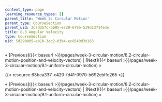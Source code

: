 ```yaml
---
content_type: page
learning_resource_types: []
parent_title: 'Week 3: Circular Motion'
parent_type: CourseSection
parent_uid: 3c7d357c-bb95-e729-679b-539d23714ede
title: 8.3 Angular Velocity
type: CourseSection
uid: 5d290005-eb1b-3ec2-03b4-ec8540d3d163
---
```


« [Previous]({{< baseurl >}}/pages/week-3-circular-motion/8.2-circular-motion-position-and-velocity-vectors) | [Next]({{< baseurl >}}/pages/week-3-circular-motion/9.1-uniform-circular-motion) »

{{< resource 63bca337-c420-fd41-0970-b692ebffc265 >}}

« [Previous]({{< baseurl >}}/pages/week-3-circular-motion/8.2-circular-motion-position-and-velocity-vectors) | [Next]({{< baseurl >}}/pages/week-3-circular-motion/9.1-uniform-circular-motion) »